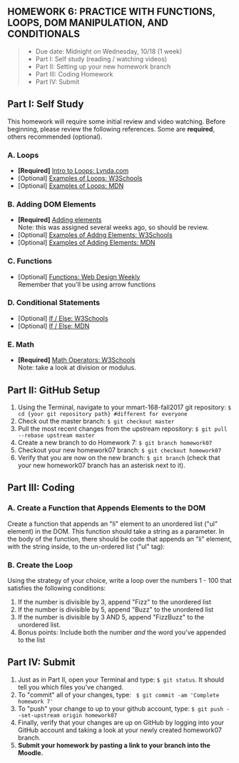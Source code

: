 ## HOMEWORK 6: PRACTICE WITH FUNCTIONS, LOOPS, DOM MANIPULATION, AND CONDITIONALS
> * Due date: Midnight on Wednesday, 10/18 (1 week)
> * Part I: Self study (reading / watching videos)
> * Part II: Setting up your new homework branch
> * Part III: Coding Homework
> * Part IV: Submit

## Part I: Self Study
This homework will require some initial review and video watching. Before beginning, please review the following references. Some are **required**, others recommended (optional).

### A. Loops
* **[Required]** [Intro to Loops: Lynda.com](https://www.lynda.com/JavaScript-tutorials/Loops/574716/612083-4.html])
* [Optional] [Examples of Loops: W3Schools](https://www.w3schools.com/js/js_loop_for.asp)
* [Optional] [Examples of Loops: MDN](https://developer.mozilla.org/en-US/docs/Web/JavaScript/Guide/Loops_and_iteration)

### B. Adding DOM Elements
* **[Required]** [Adding elements](https://www.lynda.com/JavaScript-tutorials/Add-DOM-elements/574716/612057-4.html)<br>Note: this was assigned several weeks ago, so should be review.
* [Optional] [Examples of Addng Elements: W3Schools](https://www.w3schools.com/jsref/met_document_createelement.asp)
* [Optional] [Examples of Adding Elements: MDN](https://developer.mozilla.org/en-US/docs/Web/API/Document/createElement)

### C. Functions
* [Optional] [Functions: Web Design Weekly](https://web-design-weekly.com/2013/01/20/introduction-to-functions-in-javascript/)<br>Remember that you'll be using arrow functions

### D. Conditional Statements
* [Optional] [If / Else: W3Schools](https://www.w3schools.com/js/js_if_else.asp)
* [Optional] [If / Else: MDN](https://developer.mozilla.org/en-US/docs/Web/JavaScript/Reference/Statements/if...else)

### E. Math
* **[Required]** [Math Operators: W3Schools](https://www.w3schools.com/js/js_arithmetic.asp)<br>Note: take a look at division or modulus.


## Part II: GitHub Setup
1. Using the Terminal, navigate to your mmart-168-fall2017 git repository: `$ cd {your git repository path} #different for everyone`
2. Check out the master branch: `$ git checkout master`
3. Pull the most recent changes from the upstream repository: `$ git pull --rebase upstream master`
4. Create a new branch to do Homework 7: `$ git branch homework07`
5. Checkout your new homework07 branch: `$ git checkout homework07`
6. Verify that you are now on the new branch: `$ git branch` (check that your new homework07 branch has an asterisk next to it).

## Part III: Coding
### A. Create a Function that Appends Elements to the DOM
Create a function that appends an "li" element to an unordered list ("ul" element) in the DOM. This function should take a string as a parameter. In the body of the function, there should be code that appends an "li" element, with the string inside, to the un-ordered list ("ul" tag):

### B. Create the Loop
Using the strategy of your choice, write a loop over the numbers 1 - 100 that satisfies the following conditions:

1. If the number is divisible by 3, append "Fizz" to the unordered list
2. If the number is divisible by 5, append "Buzz" to the unordered list
3. If the number is divisible by 3 AND 5, append "FizzBuzz" to the unordered list.
4. Bonus points: Include both the number *and* the word you've appended to the list

## Part IV: Submit
1. Just as in Part II, open your Terminal and type: `$ git status`. It should tell you which files you've changed.
2. To "commit" all of your changes, type: ` $ git commit -am 'Complete homework 7'`
3. To "push" your change to up to your github account, type: `$ git push --set-upstream origin homework07`
4. Finally, verify that your changes are up on GitHub by logging into your GitHub account and taking a look at your newly created homework07 branch.
5. **Submit your homework by pasting a link to your branch into the Moodle.**
